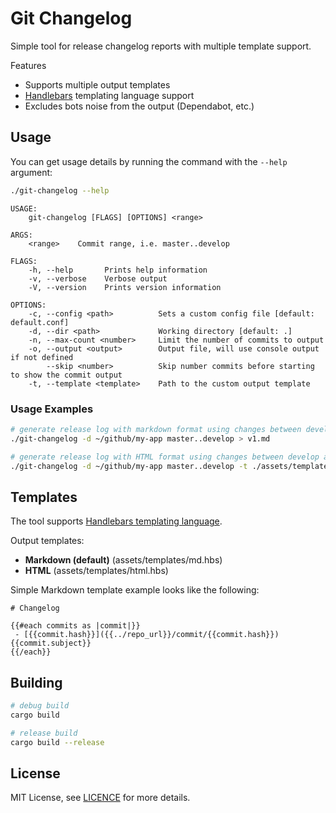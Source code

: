 # Git Changelog

Simple tool for release changelog reports with multiple template support.

Features

- Supports multiple output templates
- [Handlebars](https://handlebarsjs.com/) templating language support
- Excludes bots noise from the output (Dependabot, etc.)

## Usage

You can get usage details by running the command with the `--help` argument:

```sh
./git-changelog --help
```

```text
USAGE:
    git-changelog [FLAGS] [OPTIONS] <range>

ARGS:
    <range>    Commit range, i.e. master..develop

FLAGS:
    -h, --help       Prints help information
    -v, --verbose    Verbose output
    -V, --version    Prints version information

OPTIONS:
    -c, --config <path>          Sets a custom config file [default: default.conf]
    -d, --dir <path>             Working directory [default: .]
    -n, --max-count <number>     Limit the number of commits to output
    -o, --output <output>        Output file, will use console output if not defined
        --skip <number>          Skip number commits before starting to show the commit output
    -t, --template <template>    Path to the custom output template
```

### Usage Examples

```sh
# generate release log with markdown format using changes between develop and master branches
./git-changelog -d ~/github/my-app master..develop > v1.md

# generate release log with HTML format using changes between develop and master branches
./git-changelog -d ~/github/my-app master..develop -t ./assets/templates/html.hbs > v1.html
```

## Templates

The tool supports [Handlebars templating language](https://handlebarsjs.com/).

Output templates:

- **Markdown (default)** (assets/templates/md.hbs)
- **HTML** (assets/templates/html.hbs)

Simple Markdown template example looks like the following:

```text
# Changelog

{{#each commits as |commit|}}
 - [{{commit.hash}}]({{../repo_url}}/commit/{{commit.hash}}) {{commit.subject}}
{{/each}}
```

## Building

```sh
# debug build
cargo build

# release build
cargo build --release
```

## License

MIT License, see [LICENCE](LICENSE) for more details.
